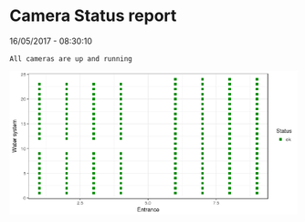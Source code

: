 Camera Status report
================
16/05/2017 - 08:30:10

    All cameras are up and running

![](camreport_files/figure-markdown_github/unnamed-chunk-2-1.png)

